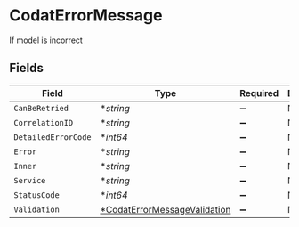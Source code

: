 # CodatErrorMessage

If model is incorrect


## Fields

| Field                                                                              | Type                                                                               | Required                                                                           | Description                                                                        |
| ---------------------------------------------------------------------------------- | ---------------------------------------------------------------------------------- | ---------------------------------------------------------------------------------- | ---------------------------------------------------------------------------------- |
| `CanBeRetried`                                                                     | **string*                                                                          | :heavy_minus_sign:                                                                 | N/A                                                                                |
| `CorrelationID`                                                                    | **string*                                                                          | :heavy_minus_sign:                                                                 | N/A                                                                                |
| `DetailedErrorCode`                                                                | **int64*                                                                           | :heavy_minus_sign:                                                                 | N/A                                                                                |
| `Error`                                                                            | **string*                                                                          | :heavy_minus_sign:                                                                 | N/A                                                                                |
| `Inner`                                                                            | **string*                                                                          | :heavy_minus_sign:                                                                 | N/A                                                                                |
| `Service`                                                                          | **string*                                                                          | :heavy_minus_sign:                                                                 | N/A                                                                                |
| `StatusCode`                                                                       | **int64*                                                                           | :heavy_minus_sign:                                                                 | N/A                                                                                |
| `Validation`                                                                       | [*CodatErrorMessageValidation](../../models/shared/codaterrormessagevalidation.md) | :heavy_minus_sign:                                                                 | N/A                                                                                |